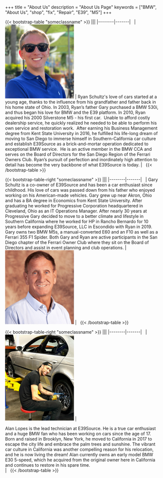 +++
title = "About Us"
description = "About Us Page"
keywords = ["BMW", "About Us", "shop", "fix", "Repair", "E39", "M5"]
+++

{{< bootstrap-table "someclassname" >}}
|||
|--------|-------|
&nbsp;
| <span class="centered-table-img">![img](/img/AboutPicRyan_resized.png)</span> | Ryan Schultz's love of cars started at a young age, thanks to the influence from his grandfather and father back in his home state of Ohio. In 2003, Ryan’s father Gary purchased a BMW 530i, and thus began his love for BMW and the E39 platform. In 2010, Ryan acquired his 2000 Silverstone M5 - his first car.  Unable to afford costly dealership service, he quickly realized he needed to be able to perform his own service and restoration work.  After earning his Business Management degree from Kent State University in 2016, he fulfilled his life-long dream of moving to San Diego to immerse himself in Southern-California car culture and establish E39Source as a brick-and-mortar operation dedicated to exceptional BMW service.  He is an active member in the BMW CCA and serves on the Board of Directors for the San Diego Region of the Ferrari Owners Club. Ryan’s pursuit of perfection and inordinately high attention to detail has become the very backbone of what E39Source is today. |
&nbsp;
{{< /bootstrap-table >}}

{{< bootstrap-table-right "someclassname" >}}
|||
|--------|-------|
&nbsp;
| Gary Schultz is a co-owner of E39Source and has been a car enthusiast since childhood. His love of cars was passed down from his father who enjoyed working on his American-made vehicles.  Gary grew up near Akron, Ohio and has a BA degree in Economics from Kent State University.  After graduating he worked for Progressive Corporation headquartered in Cleveland, Ohio as an IT Operations Manager.  After nearly 30 years at Progressive Gary decided to move to a better climate and lifestyle in Southern California where he worked for HP in Rancho Bernardo for 10 years before expanding E39Source, LLC in Escondido with Ryan in 2019. Gary owns two BMW M5s, a manual-converted E60 and an F10 as well as a Ferrari 355 F1 Spider.  Both Gary and Ryan are active participants in the San Diego chapter of the Ferrari Owner Club where they sit on the Board of Directors and assist in event planning and club operations. | <span class="centered-table-img">![img](/img/MEWP1342_resized_resized.png)</span> |
&nbsp;
{{< /bootstrap-table >}}


{{< bootstrap-table-right "someclassname" >}}
|||
|--------|-------|
&nbsp;
| <span class="centered-table-img">![img](/img/Alan_Lopes_Pic_resized-2.png)</span> | <div style="text-align:left;">Alan Lopes is the lead technician at E39Source. He is a true car enthusiast and a huge BMW fan who has been working on cars since the age of 17. Born and raised in Brooklyn, New York, he moved to California in 2017 to escape the city life and embrace the palm trees and sunshine. The vibrant car culture in California was another compelling reason for his relocation, and he is now living the dream! Alan currently owns an early model BMW E30 5-speed, which he acquired from the original owner here in California and continues to restore in his spare time.</div> |
&nbsp;
{{< /bootstrap-table >}}





